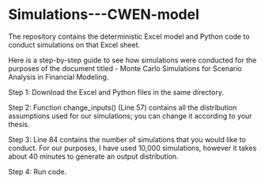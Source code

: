 # Simulations---CWEN-model
The repository contains the deterministic Excel model and Python code to conduct simulations on that Excel sheet.

Here is a step-by-step guide to see how simulations were conducted for the purposes of the document titled - Monte Carlo Simulations for Scenario Analysis in Financial Modeling.

Step 1: Download the Excel and Python files in the same directory.

Step 2: Function change_inputs() (Line 57) contains all the distribution assumptions used for our simulations; you can change it according to your thesis.

Step 3: Line 84 contains the number of simulations that you would like to conduct. For our purposes, I have used 10,000 simulations, however it takes about 40 minutes to generate an output distribution. 

Step 4: Run code.
